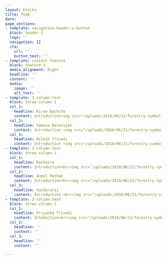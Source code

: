 ```yaml
---
layout: blocks
title: Team
date: 
page_sections:
- template: navigation-header-w-button
  block: header-2
  logo: ''
  navigation: []
  cta:
    url: ''
    button_text: ''
- template: content-feature
  block: feature-1
  media_alignment: Right
  headline: ''
  content: ''
  media:
    image: ''
    alt_text: ''
- template: 3-column-text
  block: three-column-1
  col_1:
    headline: Kiran Bachche
    content: Introduction<img src="/uploads/2018/06/21/forestry-symbol.svg">
  col_2:
    headline: Yamuna Natarajan
    content: Introduction <img src="/uploads/2018/06/21/forestry-symbol.svg">
  col_3:
    headline: Nilesh Trivedi
    content: Introduction <img src="/uploads/2018/06/21/forestry-symbol.svg">
- template: 3-column-text
  block: three-column-1
  col_1:
    headline: Kashmira
    content: Introduction<br><img src="/uploads/2018/06/21/forestry-symbol.svg">
  col_2:
    headline: Anmol Pathak
    content: Introduction<br><img src="/uploads/2018/06/21/forestry-symbol.svg">
  col_3:
    headline: Sundararaj
    content: Introduction <br><img src="/uploads/2018/06/21/forestry-symbol.svg">
- template: 3-column-text
  block: three-column-1
  col_1:
    headline: Priyanka Trivedi
    content: Intoduction<br><img src="/uploads/2018/06/21/forestry-symbol.svg">
  col_2:
    headline: ''
    content: ''
  col_3:
    headline: ''
    content: ''

---
```


